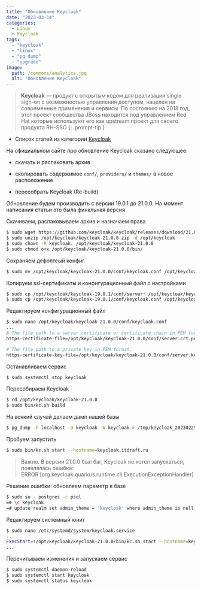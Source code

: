 ```yaml
---
title: "Обновление Keycloak"
date: "2023-03-14"
categories: 
  - Linux
  - Keycloak
tags: 
  - "keycloak"
  - "linux"
  - "pg_dump"
  - "upgrade"
image:
  path: /commons/analytics.jpg
  alt: "Обновление Keycloak"
---
```


> **Keycloak** — продукт с открытым кодом для реализации single sign-on с возможностью управления доступом, нацелен на современные применения и сервисы. По состоянию на 2018 год, этот проект сообщества JBoss находится под управлением Red Hat которые используют его как upstream проект для своего продукта RH-SSO
{: .prompt-tip }

- Список статей из категории [Keycloak](/tags/keycloak/)

На официальном сайте про обновление Keycloak сказано следующее:

- скачать и распаковать архив

- скопировать содержимое `conf/`, `providers/` и `themes/` в новое расположение

- пересобрать Keycloak (Re-build)

Обновление будем производить с версии 19.0.1 до 21.0.0. На момент написания статьи это была финальная версия

Скачиваем, распаковываем архив и назначаем права

```sh
$ sudo wget https://github.com/keycloak/keycloak/releases/download/21.0.0/keycloak-21.0.0.zip -P /opt/keycloak
$ sudo unzip /opt/keycloak/keycloak-21.0.0.zip -d /opt/keycloak
$ sudo chown -R keycloak. /opt/keycloak/keycloak-21.0.0
$ sudo chmod o+x /opt/keycloak/keycloak-21.0.0/bin/
```

Сохраняем дефолтеый конфиг

```sh
$ sudo mv /opt/keycloak/keycloak-21.0.0/conf/keycloak.conf /opt/keycloak/keycloak-21.0.0/conf/keycloak.conf-origin
```

Копируем ssl-сертификаты и конфигурационный файл с настройками

```sh
$ sudo cp /opt/keycloak/keycloak-19.0.1/conf/server* /opt/keycloak/keycloak-21.0.0/conf/
$ sudo cp /opt/keycloak/keycloak-19.0.1/conf/keycloak.conf /opt/keycloak/keycloak-21.0.0/conf/
```

Редактируем конфигурационный файл

```sh
$ sudo nano /opt/keycloak/keycloak-21.0.0/conf/keycloak.conf
...
# The file path to a server certificate or certificate chain in PEM format.
https-certificate-file=/opt/keycloak/keycloak-21.0.0/conf/server.crt.pem

# The file path to a private key in PEM format.
https-certificate-key-file=/opt/keycloak/keycloak-21.0.0/conf/server.key.pem
```

Останавливаем сервис

```sh
$ sudo systemctl stop keycloak
```

Пересобираем Keycloak

```sh
$ cd /opt/keycloak/keycloak-21.0.0
$ sudo bin/kc.sh build
```

На всякий случай делаем дамп нашей базы

```sh
$ pg_dump -h localhost -U keycloak -W keycloak > /tmp/keycloak_20230225.dump
```

Пробуем запустить

```sh
$ sudo bin/kc.sh start --hostname=keycloak.itdraft.ru
```

> Важно. В версии 21.0.0 был баг, Keycloak не хотел запускаться, появлялась ошибка:  
> ERROR \[org.keycloak.quarkus.runtime.cli.ExecutionExceptionHandler\]

Решение ошибки: обновляем параметр в базе

```sh
$ sudo su - postgres -c psql
=# \c keycloak
=# update realm set admin_theme = 'keycloak' where admin_theme is null;
```

Редактируем системный юнит

```sh
$ sudo nano /etc/systemd/system/keycloak.service
...
ExecStart=!/opt/keycloak/keycloak-21.0.0/bin/kc.sh start --hostname=keycloak.mydomain.com
...
```

Перечитываем изменения и запускаем сервис

```sh
$ sudo systemctl daemon-reload
$ sudo systemctl start keycloak
$ sudo systemctl status keycloak
```
